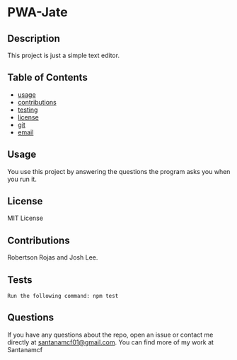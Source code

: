 # PWA-Jate

  ## Description
  This project is just a simple text editor.
  
  
  ## Table of Contents
  * [usage](#usage)
  * [contributions](#contributions)
  * [testing](#testing)
  * [license](#license)
  * [git](#git)
  * [email](#email)
  
  
  ## Usage
  You use this project by answering the questions the program asks you when you run it.
  ## License
  MIT License
  ## Contributions
  Robertson Rojas and Josh Lee.
  ## Tests

    Run the following command: npm test
  
  
  
  ## Questions
  If you have any questions about the repo, open an issue or contact me directly at santanamcf01@gmail.com. You can find more of my work at Santanamcf